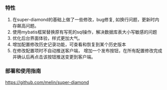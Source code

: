 ### 特性
1. 在super-diamond的基础上做了一些修改，bug修复, 如换行问题，更新时内存飙高问题。
1. 使用mybatis框架替换原有写死的sql操作，解决数据库表大小写敏感的问题
2. 优化后台界面体验，样式更加大气。
3. 增加配置修改历史记录功能，可查看和恢复到某个历史版本
4. 在修改配置项时不自动推送客户端， 增加一个发布按钮，在所有配置修改完成并确认后再点击该按钮推送变更到客户端。

### 部署和使用指南
https://github.com/melin/super-diamond